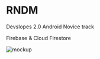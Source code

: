# RNDM

Devslopes 2.0 Android Novice track

Firebase & Cloud Firestore


<img src="img/SmackAndroid Mockup.png" alt="mockup">
